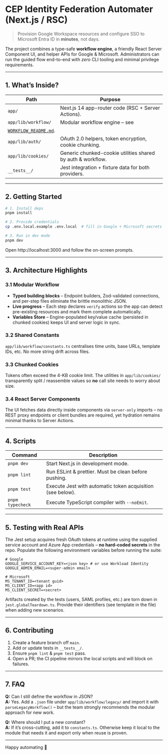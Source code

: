 # CEP Identity Federation Automater (Next.js / RSC)

> Provision Google Workspace resources and configure SSO to Microsoft Entra ID
> in **minutes**, not days.

The project combines a type-safe **workflow engine**, a friendly React Server
Component UI, and helper APIs for Google & Microsoft.  Administrators can run
the guided flow end-to-end with *zero* CLI tooling and minimal privilege
requirements.

---

## 1. What’s Inside?

| Path | Purpose |
|------|---------|
| `app/` | Next.js 14 app-router code (RSC + Server Actions). |
| `app/lib/workflow/` | Modular workflow engine – see
  [`WORKFLOW_README.md`](WORKFLOW_README.md). |
| `app/lib/auth/` | OAuth 2.0 helpers, token encryption, cookie chunking. |
| `app/lib/cookies/` | Generic chunked-cookie utilities shared by auth & workflow. |
| `__tests__/` | Jest integration + fixture data for both providers. |

---

## 2. Getting Started

```bash
# 1. Install deps
pnpm install

# 2. Provide credentials
cp .env.local.example .env.local  # fill in Google + Microsoft secrets

# 3. Run in dev mode
pnpm dev
```

Open http://localhost:3000 and follow the on-screen prompts.

---

## 3. Architecture Highlights

### 3.1 Modular Workflow

* **Typed building blocks** – Endpoint builders, Zod-validated connections, and
  per-step files eliminate the brittle monolithic JSON.
* **Live progress** – Each step declares `verify` actions so the app can detect
  pre-existing resources and mark them complete automatically.
* **Variables Store** – Engine-populated key/value cache (persisted in
  chunked cookies) keeps UI and server logic in sync.

### 3.2 Shared Constants

`app/lib/workflow/constants.ts` centralises time units, base URLs, template
IDs, etc.  No more string drift across files.

### 3.3 Chunked Cookies

Tokens often exceed the 4-KB cookie limit.  The utilities in
`app/lib/cookies/` transparently split / reassemble values so **no** call site
needs to worry about size.

### 3.4 React Server Components

The UI fetches data directly inside components via `server-only` imports – no
REST proxy endpoints or client bundles are required, yet hydration remains
minimal thanks to Server Actions.

---

## 4. Scripts

| Command | Description |
|---------|-------------|
| `pnpm dev` | Start Next.js in development mode. |
| `pnpm lint` | Run ESLint & prettier.  Must be clean before pushing. |
| `pnpm test` | Execute Jest with automatic token acquisition (see below). |
| `pnpm typecheck` | Execute TypeScript compiler with `--noEmit`. |

---

## 5. Testing with Real APIs

The Jest setup acquires fresh OAuth tokens at runtime using the supplied
service account and Azure App credentials – **no hard-coded secrets** in the
repo.  Populate the following environment variables before running the suite:

```env
# Google
GOOGLE_SERVICE_ACCOUNT_KEY=<json key> # or use Workload Identity
GOOGLE_ADMIN_EMAIL=<super-admin email>

# Microsoft
MS_TENANT_ID=<tenant guid>
MS_CLIENT_ID=<app id>
MS_CLIENT_SECRET=<secret>
```

Artifacts created by the tests (users, SAML profiles, etc.) are torn down in
`jest.globalTeardown.ts`.  Provide their identifiers (see template in the file)
when adding new scenarios.

---

## 6. Contributing

1. Create a feature branch off `main`.
2. Add or update tests in `__tests__/`.
3. Ensure `pnpm lint` & `pnpm test` pass.
4. Open a PR; the CI pipeline mirrors the local scripts and will block on
   failures.

---

## 7. FAQ

**Q:** Can I still define the workflow in JSON?  
**A:** Yes.  Add a `.json` file under `app/lib/workflow/legacy/` and import it
with `parseLegacyWorkflow()` – but the team strongly recommends the modular
approach for new work.

**Q:** Where should I put a new constant?  
**A:** If it’s cross-cutting, add it to `constants.ts`.  Otherwise keep it local
to the module that needs it and export only when reuse is proven.

---

Happy automating 🚀
